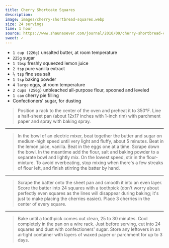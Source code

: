 ```yaml
---
title: Cherry Shortcake Squares
description: 
image: images/cherry-shortbread-squares.webp
size: 24 servings
time: 1 hour
source: https://www.shaunasever.com/journal/2010/09/cherry-shortbread-cake-squares.html
sweet: ✓
---
```


* `1 cup (226g)` unsalted butter, at room temperature
* `225g` sugar
* `1 tbsp` freshly squeezed lemon juice
* `2 tsp` pure vanilla extract
* `½ tsp` fine sea salt
* `1 tsp` baking powder
* `4 large` eggs, at room temperature
* `2 cups (256g)` unbleached all-purpose flour, spooned and leveled
* `1 can` cherry pie filling
* Confectioners' sugar, for dusting

> Position a rack to the center of the oven and preheat it to 350°F. Line a half-sheet pan (about 12x17 inches with 1-inch rim) with parchment paper and spray with baking spray.

---

> In the bowl of an electric mixer, beat together the butter and sugar on medium-high speed until very light and fluffy, about 5 minutes. Beat in the lemon juice, vanilla. Beat in the eggs one at a time. Scrape down the bowl. In the meantime add the flour, salt and baking powder to a separate bowl and lightly mix. On the lowest speed, stir in the flour-mixture. To avoid overbeating, stop mixing when there's a few streaks of flour left, and finish stirring the batter by hand.

---

> Scrape the batter onto the sheet pan and smooth it into an even layer. Score the batter into 24 squares with a toothpick (don't worry about perfectly even squares as the lines will disappear during baking; it's just to make placing the cherries easier). Place 3 cherries in the center of every square.

---

> Bake until a toothpick comes out clean, 25 to 30 minutes. Cool completely in the pan on a wire rack. Just before serving, cut into 24 squares and dust with confectioners' sugar. Store any leftovers in an airtight container with layers of waxed paper or parchment for up to 3 days.
